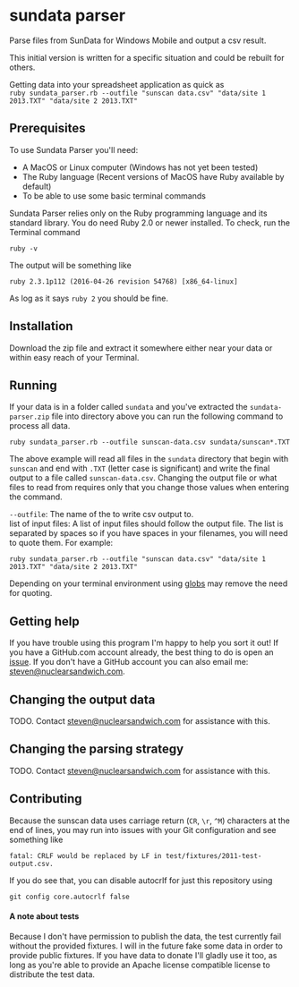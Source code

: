 sundata parser
==============

Parse files from SunData for Windows Mobile and output a csv result.

This initial version is written for a specific situation and could be rebuilt for others.

Getting data into your spreadsheet application as quick as  
`ruby sundata_parser.rb --outfile "sunscan data.csv" "data/site 1 2013.TXT" "data/site 2 2013.TXT"`

## Prerequisites

To use Sundata Parser you'll need:

- A MacOS or Linux computer (Windows has not yet been tested)
- The Ruby language (Recent versions of MacOS have Ruby available by default)
- To be able to use some basic terminal commands

Sundata Parser relies only on the Ruby programming language and its standard library.
You do need Ruby 2.0 or newer installed. To check, run the Terminal command

```
ruby -v
```

The output will be something like

```
ruby 2.3.1p112 (2016-04-26 revision 54768) [x86_64-linux]
```

As log as it says `ruby 2` you should be fine.

## Installation

Download the zip file and extract it somewhere either near your data or within easy reach of your Terminal.

## Running

If your data is in a folder called `sundata` and you've extracted the `sundata-parser.zip` file into directory above you can run the following command to process all data.

```
ruby sundata_parser.rb --outfile sunscan-data.csv sundata/sunscan*.TXT
```

The above example will read all files in the `sundata` directory that begin with `sunscan` and end with `.TXT` (letter case is significant) and write the final output to a file called `sunscan-data.csv`.
Changing the output file or what files to read from requires only that you change those values when entering the command.

`--outfile`: The name of the to write csv output to.  
list of input files: A list of input files should follow the output file. The list is separated by spaces so if you have spaces in your filenames, you will need to quote them. For example:
```
ruby sundata_parser.rb --outfile "sunscan data.csv" "data/site 1 2013.TXT" "data/site 2 2013.TXT"
```
Depending on your terminal environment using [globs](https://en.wikipedia.org/wiki/Glob_%28programming%29) may remove the need for quoting.

## Getting help

If you have trouble using this program I'm happy to help you sort it out!
If you have a GitHub.com account already, the best thing to do is open an [issue](https://github.com/nuclearsandwich/sundata-parser/issues/new).
If you don't have a GitHub account you can also email me: <steven@nuclearsandwich.com>.

## Changing the output data

TODO. Contact <steven@nuclearsandwich.com> for assistance with this.

## Changing the parsing strategy

TODO. Contact <steven@nuclearsandwich.com> for assistance with this.

## Contributing

Because the sunscan data uses carriage return (`CR`, `\r`, `^M`) characters at the end of lines, you may run into issues with your Git configuration and see something like

```
fatal: CRLF would be replaced by LF in test/fixtures/2011-test-output.csv.
```

If you do see that, you can disable autocrlf for just this repository using

```
git config core.autocrlf false
```

#### A note about tests

Because I don't have permission to publish the data, the test currently fail without the provided fixtures.
I will in the future fake some data in order to provide public fixtures.
If you have data to donate I'll gladly use it too, as long as you're able to provide an Apache license compatible license to distribute the test data.
